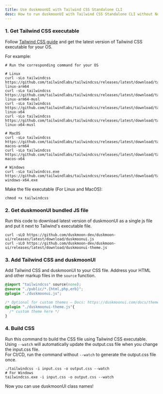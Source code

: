 ```yaml
---
title: Use duskmoonUI with Tailwind CSS Standalone CLI
desc: How to run duskmoonUI with Tailwind CSS Standalone CLI without Node.js
---
```


<script>
  import Translate from "$components/Translate.svelte"
</script>

### 1. Get Tailwind CSS executable

Follow [Tailwind CSS guide](https://tailwindcss.com/blog/standalone-cli) and get the latest version of Tailwind CSS executable for your OS.

For example:

```sh:Terminal
# Run the corresponding command for your OS

# Linux
curl -sLo tailwindcss https://github.com/tailwindlabs/tailwindcss/releases/latest/download/tailwindcss-linux-arm64
curl -sLo tailwindcss https://github.com/tailwindlabs/tailwindcss/releases/latest/download/tailwindcss-linux-arm64-musl
curl -sLo tailwindcss https://github.com/tailwindlabs/tailwindcss/releases/latest/download/tailwindcss-linux-x64
curl -sLo tailwindcss https://github.com/tailwindlabs/tailwindcss/releases/latest/download/tailwindcss-linux-x64-musl

# MacOS
curl -sLo tailwindcss https://github.com/tailwindlabs/tailwindcss/releases/latest/download/tailwindcss-macos-arm64
curl -sLo tailwindcss https://github.com/tailwindlabs/tailwindcss/releases/latest/download/tailwindcss-macos-x64

# Windows
curl -sLo tailwindcss.exe https://github.com/tailwindlabs/tailwindcss/releases/latest/download/tailwindcss-windows-x64.exe
```

Make the file executable (For Linux and MacOS):

```sh:Terminal
chmod +x tailwindcss
```

### 2. Get duskmoonUI bundled JS file

Run this code to download latest version of duskmoonUI as a single js file and put it next to Tailwind's executable file.

```sh:Terminal
curl -sLO https://github.com/duskmoon-dev/duskmoon-ui/releases/latest/download/duskmoonui.js
curl -sLO https://github.com/duskmoon-dev/duskmoon-ui/releases/latest/download/duskmoonui-theme.js
```

### 3. Add Tailwind CSS and duskmoonUI

Add Tailwind CSS and duskmoonUI to your CSS file.
Address your HTML and other markup files in the `source` function.

```postcss:input.css
@import "tailwindcss" source(none);
@source "./public/*.{html,php,erb}";
@plugin "./duskmoonui.js";

/* Optional for custom themes – Docs: https://duskmoonui.com/docs/themes/#how-to-add-a-new-custom-theme */
@plugin "./duskmoonui-theme.js"{
  /* custom theme here */
}
```

### 4. Build CSS

Run this command to build the CSS file using Tailwind CSS executable.  
Using `--watch` will automatically update the output.css file when you change the input.css file.  
For CI/CD, run the command without `--watch` to generate the output.css file once.

```sh:Terminal
./tailwindcss -i input.css -o output.css --watch
# For Windows
tailwindcss.exe -i input.css -o output.css --watch
```

Now you can use duskmoonUI class names!

